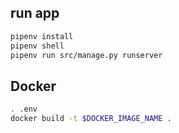 ## run app
```bash
pipenv install
pipenv shell
pipenv run src/manage.py runserver
```
## Docker
```bash
. .env
docker build -t $DOCKER_IMAGE_NAME .
```
